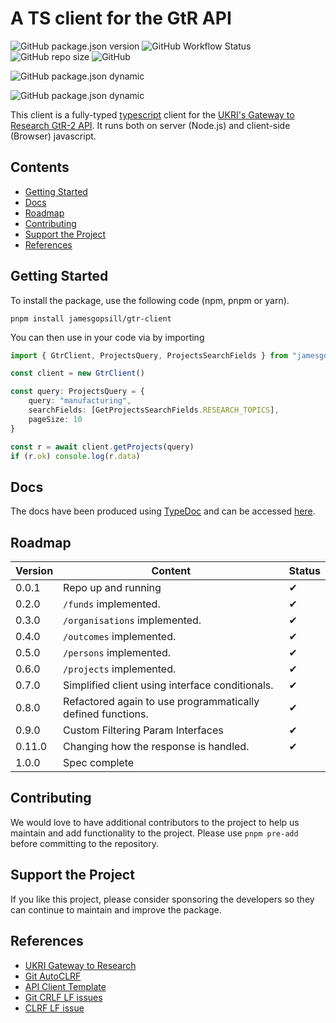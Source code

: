 # A TS client for the GtR API

![GitHub package.json version](https://img.shields.io/github/package-json/v/JamesGopsill/gtr-client)
![GitHub Workflow Status](https://img.shields.io/github/workflow/status/JamesGopsill/gtr-client/client-tests?label=client-tests&logo=github&style=flat)
![GitHub repo size](https://img.shields.io/github/repo-size/JamesGopsill/gtr-client)
![GitHub](https://img.shields.io/github/license/JamesGopsill/gtr-client)

![GitHub package.json dynamic](https://img.shields.io/github/package-json/description/JamesGopsill/gtr-client)

![GitHub package.json dynamic](https://img.shields.io/github/package-json/keywords/JamesGopsill/gtr-client)

This client is a fully-typed [typescript](https://www.typescriptlang.org/) client for the [UKRI's Gateway to Research GtR-2 API](https://gtr.ukri.org/). It runs both on server (Node.js) and client-side (Browser) javascript.

## Contents

- [Getting Started](#getting-started)
- [Docs](#docs)
- [Roadmap](#roadmap)
- [Contributing](#contributing)
- [Support the Project](#support-the-project)
- [References](#references)

## Getting Started

To install the package, use the following code (npm, pnpm or yarn).

```
pnpm install jamesgopsill/gtr-client
```

You can then use in your code via by importing

```typescript
import { GtrClient, ProjectsQuery, ProjectsSearchFields } from "jamesgopsill/gtr-client"

const client = new GtrClient()

const query: ProjectsQuery = {
	query: "manufacturing",
	searchFields: [GetProjectsSearchFields.RESEARCH_TOPICS],
	pageSize: 10
}

const r = await client.getProjects(query)
if (r.ok) console.log(r.data)
```

## Docs

The docs have been produced using [TypeDoc](https://typedoc.org/) and can be accessed [here](https://jamesgopsill.github.io/gtr-client/).

## Roadmap

| Version | Content | Status |
| --- | --- | --- |
| 0.0.1 | Repo up and running | ✔ |
| 0.2.0 | `/funds` implemented. | ✔ |
| 0.3.0 | `/organisations` implemented. | ✔ |
| 0.4.0 | `/outcomes` implemented. | ✔ |
| 0.5.0 | `/persons` implemented. | ✔ |
| 0.6.0 | `/projects` implemented. | ✔ |
| 0.7.0 | Simplified client using interface conditionals. | ✔ |
| 0.8.0 | Refactored again to use programmatically defined functions. | ✔ |
| 0.9.0 | Custom Filtering Param Interfaces | ✔ |
| 0.11.0 | Changing how the response is handled. | ✔ |
| 1.0.0 | Spec complete | |

## Contributing

We would love to have additional contributors to the project to help us maintain and add functionality to the project. Please use `pnpm pre-add` before committing to the repository.

## Support the Project

If you like this project, please consider sponsoring the developers so they can continue to maintain and improve the package.

## References

- [UKRI Gateway to Research](https://gtr.ukri.org/)
- [Git AutoCLRF](https://tanutaran.medium.com/solving-git-lf-will-be-replaced-by-crlf-7ca84eb0aad4)
- [API Client Template](https://github.com/ilyamkin/dev-to-js)
- [Git CRLF LF issues](https://stackoverflow.com/questions/170961/whats-the-strategy-for-handling-crlf-carriage-return-line-feed-with-git)
- [CLRF LF issue](https://stackoverflow.com/questions/5834014/lf-will-be-replaced-by-crlf-in-git-what-is-that-and-is-it-important)